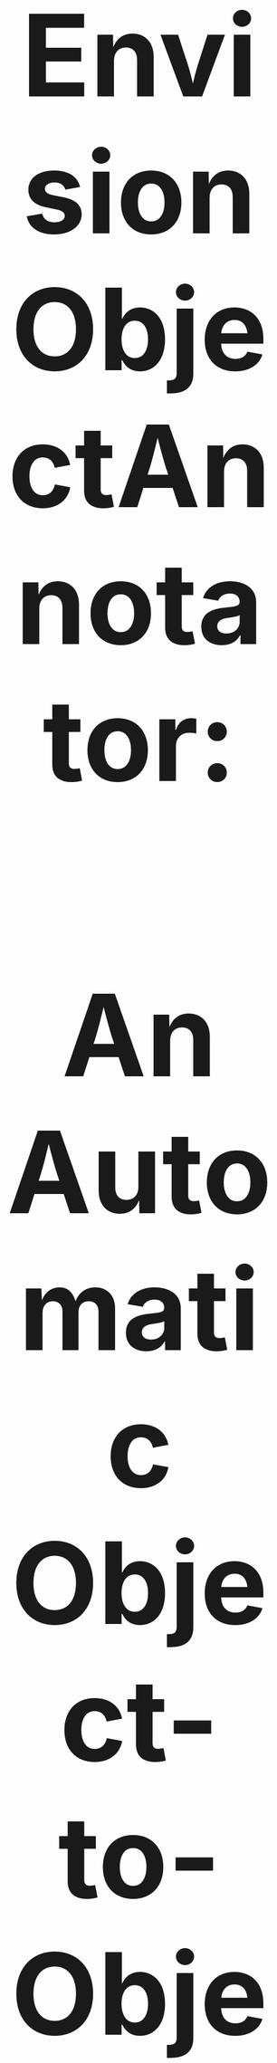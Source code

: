 <h1 align="center" style=font-size:200px>EnvisionObjectAnnotator:</h1>
<h2 align="center" style=font-size:200px>An Automatic Object-to-Object Overlap Detector with SAM2</h2>

 <p align="center" style=bold [EnvisionBox Module](https://envisionbox.org/embedded_EnvisionObjectAnnotator.html)</p>

*Authors*
Wim Pouw         (wim.pouw@donders.ru.nl)         
Babajide Owoyele (babajide.owoyele@hpi.de)        
Davide Ahmar     (ahmar.davide@gmail.com)

<p align="center">
  <img src="extra/Video_Process.gif">
</p>

This repository provides a user-friendly Python application built on [Meta AI’s SAM2](https://github.com/facebookresearch/sam2) model for **object tracking and overlap (“looking at”) detection** in videos.  

The tool was developed as part of the **EnvisionBOXBABY project**, with a focus on analyzing infant–adult interactions using videos recorded from an infant’s head-mounted camera. However, it can be used for **any scenario** where you want to annotate objects and detect when one *target* object overlaps with others.

---

##  Features

- 🖼️ **Interactive annotation**: select a reference frame, click to add positive/negative points, and name each object.
- 🎯 **Target detection**: any object named with `"target"` (case-insensitive) is treated as the gaze/marker object.
- 🔍 **Event detection**: logs “looking at” events whenever the target overlaps another object:
  - By pixel overlap above a threshold  
  - Or by centroid inclusion  
- 📂 **Outputs**:
  - Annotated **video** with masks and status overlays
  - Frame-by-frame **CSV** with bounding boxes, centroids, overlap info
  - Time-aligned **ELAN (.eaf)** file for qualitative coding

---

##  Getting Started

### 1. Clone this repository
Click the green **Code** button (top right) → **Download ZIP** → extract it to a folder (e.g., `C:\EnvisionObjectAnnotator`).  
Or use git:
```bash
git clone https://github.com/DavAhm/EnvisionObjectAnnotator.git
cd EnvisionObjectAnnotator
```
2. ### Install Sam2 
Follow the installation guide for SAM2: [SAM 2 Installation Instructions →](docs/installation_SAM2.md)

3. ### Install the supporting Tools and Packages 
Follow the installation guide for Tools and Packages: [Tools and Packages Installation Instructions →](docs/installation_tools_packages.md)

---

##  How It Works

1. **Load your video** → supports `.mp4`, `.mov`, `.avi`, etc.  
2. **Pick a reference frame** → usually frame `0`.  
3. **Annotate objects**:  
   - Left-click = positive point  
   - Right-click = negative point  
   - Press **C** to name the object (must contain `"target"` for gaze markers)  
   - Press **T** to test masks  
   - Press **Enter** when done  
4. **Set detection threshold** → default is 10% overlap.  
5. **Process video** → masks are propagated, overlaps are detected, and outputs are generated.

---

##  What it outputs:

- **Annotated video**: shows objects with color-coded masks and on-screen event labels  
- **CSV file**: frame-by-frame details with bounding boxes, centroids, areas, and overlaps  
- **ELAN file**: time-aligned tiers with “Looking at: [object]” events for qualitative coding

---

## Citation
If you use this tool in your research, please cite the EnvisionBox project.  
*(Full reference will be added when publication is available.)*


---

##  Related Resources
- [Meta AI SAM2](https://github.com/facebookresearch/sam2)  
- [EnvisionBox Project](https://www.envisionbox.org)  


